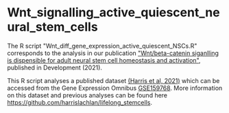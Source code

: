 # Wnt_signalling_active_quiescent_neural_stem_cells

The R script "Wnt_diff_gene_expression_active_quiescent_NSCs.R" corresponds to the analysis in our publication ["Wnt/beta-catenin siganlling is dispensible for adult neural stem cell homeostasis and activation"](https://journals.biologists.com/dev/article/doi/10.1242/dev.199629/272277/Wnt-beta-catenin-signalling-is-dispensable-for), published in Development (2021).

This R script analyses a published dataset [(Harris et al, 2021)](https://www.sciencedirect.com/science/article/pii/S1934590921000035) which can be accessed from the Gene Expression Omnibus [GSE159768](https://www.ncbi.nlm.nih.gov/geo/query/acc.cgi?acc=GSE159768). More information on this dataset and previous analyses can be found here https://github.com/harrislachlan/lifelong_stemcells.
